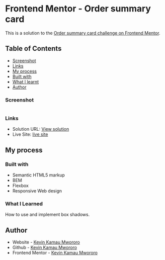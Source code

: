 # Frontend Mentor - Order summary card

This is a solution to the [Order summary card challenge on Frontend Mentor](https://www.frontendmentor.io/challenges/order-summary-component-QlPmajDUj).

## Table of Contents

- [Screenshot](#screenshot)
- [Links](#links)
- [My process](#my-process)
- [Built with](#built-with)
- [What I learnt](#what-i-learned)
- [Author](#author)

### Screenshot

<img src="/images/desktopDesign.png" alt="">

### Links

- Solution URL: [View solution](https://www.frontendmentor.io/solutions/responsive-order-summary-component-html-and-sass-8Ys_3ucoG)
- Live Site: [live site](https://brendamichellle.github.io/order-summary-component-main/)

## My process

### Built with

- Semantic HTML5 markup
- BEM
- Flexbox
- Responsive Web design

### What I Learned

How to use and implement box shadows.

## Author

- Website - [Kevin Kamau Mwororo](https://mwororokevin.github.io)
- Github - [Kevin Kamau Mwororo](https://github.com/mwororokevin)
- Frontend Mentor - [Kevin Kamau Mwororo](https://www.frontendmentor.io/profile/mwororokevin)